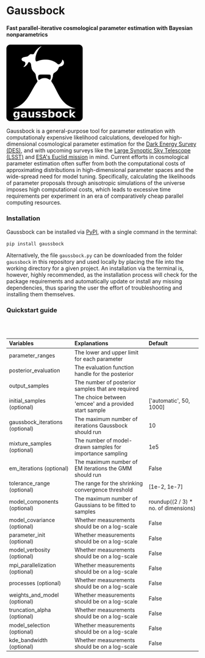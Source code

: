# Gaussbock

#### Fast parallel-iterative cosmological parameter estimation with Bayesian nonparametrics

<img src="/logo.png" alt="logo" width="200px"/>

Gaussbock is a general-purpose tool for parameter estimation with computationaly expensive likelihood calculations, developed for high-dimensional cosmological parameter estimation for the [Dark Energy Survey (DES)](https://www.darkenergysurvey.org/), and with upcoming surveys like the [Large Synoptic Sky Telescope (LSST)](https://www.lsst.org/) and [ESA's Euclid mission](http://sci.esa.int/euclid/) in mind. Current efforts in cosmological parameter estimation often suffer from both the computational costs of approximating distributions in high-dimensional parameter spaces and the wide-spread need for model tuning. Specifically, calculating the likelihoods of parameter proposals through anisotropic simulations of the universe imposes high computational costs, which leads to excessive time requirements per experiment in an era of comparatively cheap parallel computing resources.

### Installation

Gaussbock can be installed via [PyPI](https://pypi.org), with a single command in the terminal:

```
pip install gaussbock
```

Alternatively, the file `gaussbock.py` can be downloaded from the folder `gaussbock` in this repository and used locally by placing the file into the working directory for a given project. An installation via the terminal is, however, highly recommended, as the installation process will check for the package requirements and automatically update or install any missing dependencies, thus sparing the user the effort of troubleshooting and installing them themselves.

### Quickstart guide


<br></br>

| Variables                        | Explanations                                       | Default    |
|:---------------------------------|:---------------------------------------------------|:-----------|
| parameter_ranges                 | The lower and upper limit for each parameter       |            |
| posterior_evaluation             | The evaluation function handle for the posterior   |            |
| output_samples                   | The number of posterior samples that are required  |            |
| initial_samples (optional)       | The choice between 'emcee' and a provided start sample  | ['automatic', 50, 1000]  |
| gaussbock_iterations (optional)  | The maximum number of iterations Gaussbock should run     | 10           |
| mixture_samples (optional)       | The number of model-drawn samples for importance sampling  | 1e5  |
| em_iterations (optional)         | The maximum number of EM iterations the GMM should run   | False      |
| tolerance_range (optional)       | The range for the shrinking convergence threshold  | [1e-2, 1e-7] |
| model_components (optional)      | The maximum number of Gaussians to be fitted to samples   | roundup((2 / 3) * no. of dimensions)      |
| model_covariance (optional)      | Whether measurements should be on a log-scale   | False      |
| parameter_init (optional)        | Whether measurements should be on a log-scale   | False      |
| model_verbosity (optional)       | Whether measurements should be on a log-scale   | False      |
| mpi_parallelization (optional)   | Whether measurements should be on a log-scale   | False      |
| processes (optional)             | Whether measurements should be on a log-scale   | False      |
| weights_and_model (optional)     | Whether measurements should be on a log-scale   | False      |
| truncation_alpha (optional)      | Whether measurements should be on a log-scale   | False      |
| model_selection (optional)       | Whether measurements should be on a log-scale   | False      |
| kde_bandwidth (optional)         | Whether measurements should be on a log-scale   | False      |

<br></br>
